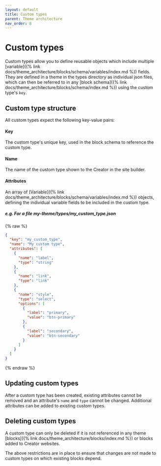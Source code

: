 ```yaml
---
layout: default
title: Custom types
parent: Theme architecture
nav_order: 8
---
```


# Custom types

Custom types allow you to define reusable objects which include multiple [variable]({% link docs/theme_architecture/blocks/schema/variables/index.md %}) fields.
They are defined in a theme in the types directory as individual json files, which can then be referred to in any [block schema]({% link docs/theme_architecture/blocks/schema/index.md %}) using the custom type's `key`. 

## Custom type structure
All custom types expect the following key-value pairs:

#### Key
The custom type's unique key, used in the block schema to reference the custom type.

#### Name
The name of the custom type shown to the Creator in the site builder.

#### Attributes
An array of [Variable]({% link docs/theme_architecture/blocks/schema/variables/index.md %}) objects, defining the individual variable fields to be included in the custom type.


##### e.g. For a file my-theme/types/my_custom_type.json
{% raw %}
```json
{
  "key": "my_custom_type",
  "name": "My custom type",
  "attributes": [
    {
      "name": "label",
      "type": "string"
    },
	{
      "name": "link",
      "type": "link"
    },
    {
      "name": "style",
      "type": "select",
      "options": [
        {
          "label": "primary",
          "value": "btn-primary"
        },
        {
          "label": "secondary",
          "value": "btn-secondary"
        }
      ]
    }
  ]
}
```
{% endraw %}

## Updating custom types
After a custom type has been created, existing attributes cannot be removed and an attribute's `name` and `type` cannot be changed. Additional attributes can be added to existing custom types.

## Deleting custom types
A custom type can only be deleted if it is not referenced in any theme [blocks]({% link docs/theme_architecture/blocks/index.md %}) or blocks added to Creator websites.

The above restrictions are in place to ensure that changes are not made to custom types on which existing blocks depend.